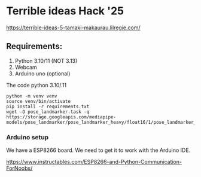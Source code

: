 # Terrible ideas Hack '25

https://terrible-ideas-5-tamaki-makaurau.lilregie.com/


## Requirements:
1. Python 3.10/11 (NOT 3.13)
2. Webcam
3. Arduino uno (optional)

The code 
python 3.10/.11

```
python -m venv venv
source venv/bin/activate
pip install -r requirements.txt
wget -O pose_landmarker.task -q https://storage.googleapis.com/mediapipe-models/pose_landmarker/pose_landmarker_heavy/float16/1/pose_landmarker_heavy.task
```


### Arduino setup
We have a ESP8266 board. We need to get it to work with the Arduino IDE.

https://www.instructables.com/ESP8266-and-Python-Communication-ForNoobs/

